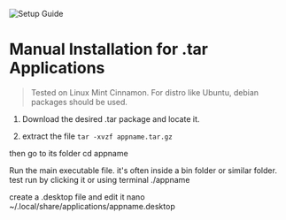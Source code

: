 ![Setup Guide](https://img.shields.io/badge/Setup-Guide-blue.svg)
# Manual Installation for .tar Applications

> Tested on Linux Mint Cinnamon. For distro like Ubuntu, debian packages should be used.


1. Download the desired .tar package and locate it.

2. extract the file
`tar -xvzf appname.tar.gz`

then go to its folder
cd appname


Run the main executable file. it's often inside a bin folder or similar folder. test run by clicking it or using terminal
./appname


create a .desktop file and edit it
nano ~/.local/share/applications/appname.desktop
